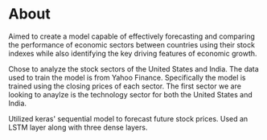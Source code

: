 # About

  Aimed to create a model capable of effectively forecasting and comparing the performance of economic sectors between countries using their stock indexes while also identifying the key driving features of economic growth. 

  Chose to analyze the stock sectors of the United States and India. The data used to train the model is from Yahoo Finance. Specifically the model is trained using the closing prices of each sector. The first sector we are looking to anaylze is the technology sector for both the United States and India. 
  
  Utilized keras' sequential model to forecast future stock prices. Used an LSTM layer along with three dense layers. 
